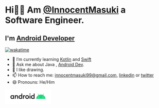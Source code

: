 # Hi👋🏼 Am [@InnocentMasuki](https://innocentmasuki.me) a Software Engineer.
## I'm [Android Developer](https://play.google.com/store/apps/dev?id=7270525030482178332) 

[![wakatime](https://wakatime.com/badge/user/634ee952-e18a-466c-9b7e-39d3caf5fad8.svg)](https://wakatime.com/@634ee952-e18a-466c-9b7e-39d3caf5fad8)


- 🌱 I’m currently learning [Kotlin](https://kotlinlang.org) and [Swift](https://developer.apple.com/swift/)
- 💬 Ask me about Java , [Android Dev](https://developer.android.com).
- 🎨 I like drawing.
- 📫 How to reach me: [innocentmasuki99@gmail.com](mailto:innocentmasuki99@gmail.com), [linkedin](https://www.linkedin.com/in/innocent-masuki-988013173/) or [twitter](https://twitter.com/MasukiInnocent)
- 😄 Pronouns: He/Him


[<img src="./android.png" width="auto" height="50">](https://play.google.com/store/apps/dev?id=7270525030482178332)


